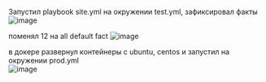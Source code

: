 
Запустил playbook site.yml на окружении test.yml, зафиксировал факты   
![image](https://github.com/user-attachments/assets/3c02454f-95ea-439b-866c-305e72f975e5)

поменял 12 на all default fact
![image](https://github.com/user-attachments/assets/ba588570-96ba-4d02-b368-f1bd546ff0d6)

в докере развернул контейнеры с ubuntu, centos и запустил на окружении prod.yml   
![image](https://github.com/user-attachments/assets/a763980c-c385-4377-85c5-dfd1c15a44ae)
